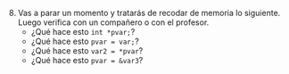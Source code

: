 8. Vas a parar un momento y tratarás de recodar de memoria lo siguiente. Luego verifica con un compañero o con el profesor.
    - ¿Qué hace esto `int *pvar;`?
    - ¿Qué hace esto `pvar = var;`?
    - ¿Qué hace esto `var2 = *pvar`?
    - ¿Qué hace esto `pvar = &var3`?
